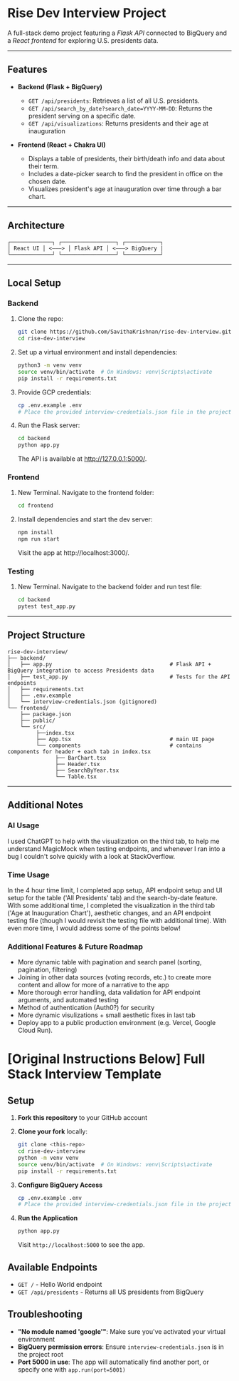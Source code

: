 # Rise Dev Interview Project

A full-stack demo project featuring a *Flask API* connected to BigQuery and a *React frontend* for exploring U.S. presidents data.

---

##  Features

- **Backend (Flask + BigQuery)**  
  - `GET /api/presidents`: Retrieves a list of all U.S. presidents.  
  - `GET /api/search_by_date?search_date=YYYY-MM-DD`: Returns the president serving on a specific date.
  - `GET /api/visualizations`: Returns presidents and their age at inauguration

- **Frontend (React + Chakra UI)**  
  - Displays a table of presidents, their birth/death info and data about their term.  
  - Includes a date-picker search to find the president in office on the chosen date.  
  - Visualizes president's age at inauguration over time through a bar chart.

---

##  Architecture

```
┌─────────────┐ ┌─────────────────┐ ┌───────────┐
│ React UI │ <–––> │ Flask API │ <–––> BigQuery |
└─────────────┘ └─────────────────┘ └───────────┘
```

---

##  Local Setup

### Backend

1. Clone the repo:
   ```bash
   git clone https://github.com/SavithaKrishnan/rise-dev-interview.git
   cd rise-dev-interview
   ```

2. Set up a virtual environment and install dependencies:
   ```bash
   python3 -m venv venv
   source venv/bin/activate  # On Windows: venv\Scripts\activate
   pip install -r requirements.txt
   ```

3. Provide GCP credentials:
   ```bash
   cp .env.example .env
   # Place the provided interview-credentials.json file in the project root
   ```

4. Run the Flask server:
   ```bash
   cd backend
   python app.py
   ```
   
   The API is available at http://127.0.0.1:5000/.

### Frontend

1. New Terminal. Navigate to the frontend folder:
   ```bash
   cd frontend
   ```

2. Install dependencies and start the dev server:
   ```bash
   npm install
   npm run start
   ```
   
   Visit the app at http://localhost:3000/.

### Testing

1. New Terminal. Navigate to the backend folder and run test file:
   ```bash
   cd backend
   pytest test_app.py
   ```

---

## Project Structure

```
rise-dev-interview/
├── backend/
│   ├── app.py                                     # Flask API + BigQuery integration to access Presidents data
│   ├── test_app.py                                # Tests for the API endpoints
│   ├── requirements.txt
│   ├── .env.example
│   └── interview-credentials.json (gitignored)
└── frontend/
    ├── package.json
    ├── public/
    └── src/
         ├──index.tsx
         ├── App.tsx                               # main UI page
         └── components                            # contains components for header + each tab in index.tsx
               ├── BarChart.tsx
               ├── Header.tsx
               ├── SearchByYear.tsx
               └── Table.tsx
```

---

## Additional Notes

### AI Usage

I used ChatGPT to help with the visualization on the third tab, to help me understand MagicMock when testing endpoints, and whenever I ran into a bug I couldn't solve quickly with a look at StackOverflow.

### Time Usage

In the 4 hour time limit, I completed app setup, API endpoint setup and UI setup for the table ('All Presidents' tab) and the search-by-date feature. With some additional time, I completed the visualization in the third tab ('Age at Inauguration Chart'), aesthetic changes, and an API endpoint testing file (though I would revisit the testing file with additional time). With even more time, I would address some of the points below!

### Additional Features & Future Roadmap

- More dynamic table with pagination and search panel (sorting, pagination, filtering)
- Joining in other data sources (voting records, etc.) to create more content and allow for more of a narrative to the app
- More thorough error handling, data validation for API endpoint arguments, and automated testing
- Method of authentication (Auth0?) for security 
- More dynamic visulizations + small aesthetic fixes in last tab
- Deploy app to a public production environment (e.g. Vercel, Google Cloud Run).



# [Original Instructions Below] Full Stack Interview Template

## Setup

1. **Fork this repository** to your GitHub account
2. **Clone your fork** locally:
   ```bash
   git clone <this-repo>
   cd rise-dev-interview
   python -m venv venv
   source venv/bin/activate  # On Windows: venv\Scripts\activate
   pip install -r requirements.txt
   ```

2. **Configure BigQuery Access**
   ```bash
   cp .env.example .env
   # Place the provided interview-credentials.json file in the project root
   ```

3. **Run the Application**
   ```bash
   python app.py
   ```
   
   Visit `http://localhost:5000` to see the app.

## Available Endpoints

- `GET /` - Hello World endpoint
- `GET /api/presidents` - Returns all US presidents from BigQuery

## Troubleshooting

- **"No module named 'google'"**: Make sure you've activated your virtual environment
- **BigQuery permission errors**: Ensure `interview-credentials.json` is in the project root
- **Port 5000 in use**: The app will automatically find another port, or specify one with `app.run(port=5001)`


